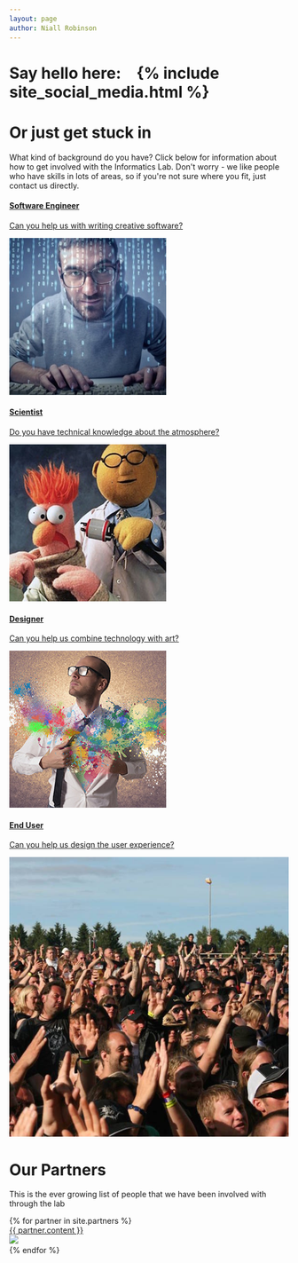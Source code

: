 ```yaml
---
layout: page
author: Niall Robinson
---
```


<script src="/js/captioned-images.js"></script>

<h1>Say hello here:&emsp;{% include site_social_media.html %}</h1>

<h1>Or just get stuck in</h1>
<p>What kind of background do you have? Click below for information about how to get involved with the Informatics Lab. Don't worry - we like people who have skills in lots of areas, so if you're not sure where you fit, just contact us directly.</p>
<div class="container">
	<div class="row" style="margin: 0">
		<div class="col-md-6">
			<a href="/get-involved/software-engineer/">
		        <div class="thumbnail">
		            <div class="caption">
		                <h4>Software Engineer</h4>
		                <p>Can you help us with writing creative software?</p>
		            </div>
					<img class="img-rounded" src="/images/software-engineer.jpg" alt="Software Engineer"/>
		        </div>
	    	</a>
	    </div>
		<div class="col-md-6">
			<a href="/get-involved/scientist/">
				<div class="thumbnail">
		            <div class="caption">
		                <h4>Scientist</h4>
		                <p>Do you have technical knowledge about the atmosphere?</p>
		            </div>
					<img class="img-rounded" src="/images/scientists.jpg" alt="Scientist"/>	
		        </div>
		    </a>
	    </div>
		<div class="col-md-6">
			<a href="/get-involved/designer/">
				<div class="thumbnail">
		            <div class="caption">
		                <h4>Designer</h4>
		                <p>Can you help us combine technology with art?</p>
		            </div>
					<img class="img-rounded" src="/images/designer.jpg" alt="Designer"/>	
		        </div>
		    </a>
	    </div>
	    <div class="col-md-6">
	    	<a href="/get-involved/end-user/">
		        <div class="thumbnail">
		            <div class="caption">
		                <h4>End User</h4>
		                <p>Can you help us design the user experience?</p>
		            </div>
					<img class="img-rounded" src="/images/public.jpg" alt="End User"/>
		        </div>
		    </a>
		</div>
	</div>
</div>


<h1>Our Partners</h1>
<p>This is the ever growing list of people that we have been involved with through the lab</p>
<div class="container-fluid	">
	<div class="row" style="margin: 0">
		{% for partner in site.partners %}
			<div class="col-md-4">
				<a href="{{ partner.link }}">
			        <div class="thumbnail">
			            <div class="caption">
			               {{ partner.content }}
			            </div>
						<img class="img-rounded" src="{{ partner.image }}"/>
			        </div>
		    	</a>
		    </div>
		{% endfor %}
	</div>
</div>
